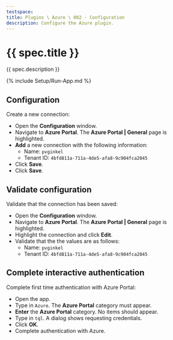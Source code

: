 ```yaml
---
testspace:
title: Plugins \ Azure \ 002 - Configuration
description: Configure the Azure plugin.
---
```


# {{ spec.title }}

{{ spec.description }}

{% include Setup/Run-App.md %}

## Configuration

Create a new connection:

- Open the **Configuration** window.
- Navigate to **Azure Portal**. The **Azure Portal | General** page is highlighted.
- **Add** a new connection with the following information:
  - Name: `pvginkel`
  - Tenant ID: `4bfd811a-711a-4de5-afa8-9c904fca2045`
- Click **Save**.
- Click **Save**.

## Validate configuration

Validate that the connection has been saved:

- Open the **Configuration** window.
- Navigate to **Azure Portal**. The **Azure Portal | General** page is highlighted.
- Highlight the connection and click **Edit**.
- Validate that the the values are as follows:
  - Name: `pvginkel`
  - Tenant ID: `4bfd811a-711a-4de5-afa8-9c904fca2045`

## Complete interactive authentication

Complete first time authentication with Azure Portal:

- Open the app.
- Type in `Azure`. The **Azure Portal** category must appear.
- **Enter** the **Azure Portal** category. No items should appear.
- Type in `tql`. A dialog shows requesting credentials.
- Click **OK**.
- Complete authentication with Azure.

